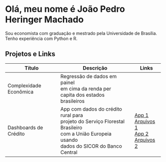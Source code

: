 # Olá, meu nome é João Pedro Heringer Machado 

Sou economista com graduação e mestrado pela Universidade de Brasília. Tenho experiência com Python e R. 

## Projetos e Links

|Título|Descrição|Links|
|---|---|---|
|Complexidade <br> Econômica| Regressão de dados em painel <br> em cima da renda per <br> capita dos estados brasileiros||
|Dashboards de Crédito|App com dados do crédito rural para <br> projeto do Serviço Florestal Brasileiro <br> com a União Europeia usando <br> dados do SICOR do Banco Central|[App 1](https://app-credito-programas.onrender.com/) <br> [Arquivos 1](https://github.com/jpeconomia/app-credito-programas) <br> [App 2](https://dash-credito-rural.onrender.com/) <br> [Arquivos 2](https://github.com/jpeconomia/Dados-de-Cr-dito-Rural)|



<!--
**jpeconomia/jpeconomia** is a ✨ _special_ ✨ repository because its `README.md` (this file) appears on your GitHub profile.

Here are some ideas to get you started:

- 🔭 I’m currently working on ...
- 🌱 I’m currently learning ...
- 👯 I’m looking to collaborate on ...
- 🤔 I’m looking for help with ...
- 💬 Ask me about ...
- 📫 How to reach me: ...
- 😄 Pronouns: ...
- ⚡ Fun fact: ...
-->
